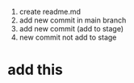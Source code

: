 1. create readme.md
2. add new commit in main branch
3. add new commit (add to stage)
4. new commit not add to stage

# add this 